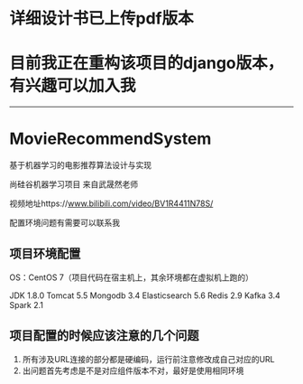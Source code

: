 # 详细设计书已上传pdf版本

# 目前我正在重构该项目的django版本，有兴趣可以加入我
---------------------------------------------------------
# MovieRecommendSystem
基于机器学习的电影推荐算法设计与实现

尚硅谷机器学习项目 来自武晟然老师

视频地址https://www.bilibili.com/video/BV1R4411N78S/

配置环境问题有需要可以联系我

## 项目环境配置

OS：CentOS 7（项目代码在宿主机上，其余环境都在虚拟机上跑的）

JDK 1.8.0
Tomcat 5.5
Mongodb 3.4
Elasticsearch 5.6
Redis 2.9
Kafka 3.4
Spark 2.1


## 项目配置的时候应该注意的几个问题
1. 所有涉及URL连接的部分都是硬编码，运行前注意修改成自己对应的URL
2. 出问题首先考虑是不是对应组件版本不对，最好是使用相同环境

